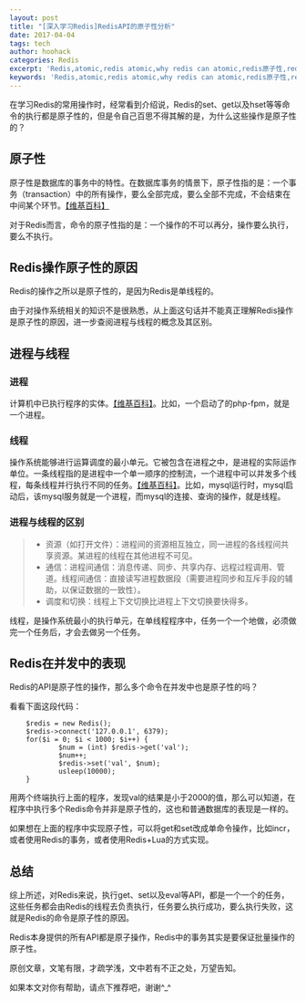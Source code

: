 ```yaml
---
layout: post
title: "[深入学习Redis]RedisAPI的原子性分析"
date: 2017-04-04
tags: tech
author: hoohack
categories: Redis
excerpt: 'Redis,atomic,redis atomic,why redis can atomic,redis原子性,redis api原子性'
keywords: 'Redis,atomic,redis atomic,why redis can atomic,redis原子性,redis api原子性'
---
```


在学习Redis的常用操作时，经常看到介绍说，Redis的set、get以及hset等等命令的执行都是原子性的，但是令自己百思不得其解的是，为什么这些操作是原子性的？

## 原子性
原子性是数据库的事务中的特性。在数据库事务的情景下，原子性指的是：一个事务（transaction）中的所有操作，要么全部完成，要么全部不完成，不会结束在中间某个环节。[【维基百科】](https://zh.wikipedia.org/wiki/ACID)

对于Redis而言，命令的原子性指的是：一个操作的不可以再分，操作要么执行，要么不执行。

## Redis操作原子性的原因



Redis的操作之所以是原子性的，是因为Redis是单线程的。

由于对操作系统相关的知识不是很熟悉，从上面这句话并不能真正理解Redis操作是原子性的原因，进一步查阅进程与线程的概念及其区别。

## 进程与线程

### 进程
计算机中已执行程序的实体。[【维基百科】](https://zh.wikipedia.org/wiki/%E8%A1%8C%E7%A8%8B)。比如，一个启动了的php-fpm，就是一个进程。

### 线程
操作系统能够进行运算调度的最小单元。它被包含在进程之中，是进程的实际运作单位。一条线程指的是进程中一个单一顺序的控制流，一个进程中可以并发多个线程，每条线程并行执行不同的任务。[【维基百科】](https://zh.wikipedia.org/wiki/%E7%BA%BF%E7%A8%8B)。比如，mysql运行时，mysql启动后，该mysql服务就是一个进程，而mysql的连接、查询的操作，就是线程。

### 进程与线程的区别
> * 资源（如打开文件）：进程间的资源相互独立，同一进程的各线程间共享资源。某进程的线程在其他进程不可见。
> * 通信：进程间通信：消息传递、同步、共享内存、远程过程调用、管道。线程间通信：直接读写进程数据段（需要进程同步和互斥手段的辅助，以保证数据的一致性）。
> * 调度和切换：线程上下文切换比进程上下文切换要快得多。

线程，是操作系统最小的执行单元，在单线程程序中，任务一个一个地做，必须做完一个任务后，才会去做另一个任务。

## Redis在并发中的表现
Redis的API是原子性的操作，那么多个命令在并发中也是原子性的吗？

看看下面这段代码：

        $redis = new Redis();
        $redis->connect('127.0.0.1', 6379);
        for($i = 0; $i < 1000; $i++) {
                $num = (int) $redis->get('val');
                $num++;
                $redis->set('val', $num);
                usleep(10000);
        }

用两个终端执行上面的程序，发现val的结果是小于2000的值，那么可以知道，在程序中执行多个Redis命令并非是原子性的，这也和普通数据库的表现是一样的。

如果想在上面的程序中实现原子性，可以将get和set改成单命令操作，比如incr，或者使用Redis的事务，或者使用Redis+Lua的方式实现。

## 总结
综上所述，对Redis来说，执行get、set以及eval等API，都是一个一个的任务，这些任务都会由Redis的线程去负责执行，任务要么执行成功，要么执行失败，这就是Redis的命令是原子性的原因。

Redis本身提供的所有API都是原子操作，Redis中的事务其实是要保证批量操作的原子性。

原创文章，文笔有限，才疏学浅，文中若有不正之处，万望告知。

如果本文对你有帮助，请点下推荐吧，谢谢^_^




